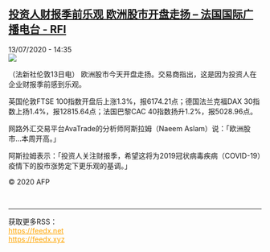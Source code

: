 <!--1594648517000-->
[投资人财报季前乐观 欧洲股市开盘走扬 – 法国国际广播电台 - RFI](http://www.rfi.fr//cn/contenu/20200713-%E6%8A%95%E8%B5%84%E4%BA%BA%E8%B4%A2%E6%8A%A5%E5%AD%A3%E5%89%8D%E4%B9%90%E8%A7%82-%E6%AC%A7%E6%B4%B2%E8%82%A1%E5%B8%82%E5%BC%80%E7%9B%98%E8%B5%B0%E6%89%AC)
------

<div>13/07/2020 - 14:35</div><img src="https://s.rfi.fr/media/display/514ce4ae-c509-11ea-95a9-005056a964fe/w:310/p:16x9/eco0002b.200713203502.jpg"><div class="t-content__body u-clearfix"><div class="m-interstitial"></div><p>（法新社伦敦13日电）    欧洲股市今天开盘走扬。交易商指出，这是因为投资人在企业财报季前感到乐观。</p><p>    英国伦敦FTSE 100指数开盘后上涨1.3%，报6174.21点；德国法兰克福DAX 30指数上扬1.4%，报12815.64点；法国巴黎CAC 40指数扬升1.2%，报5028.96点。</p><p>    网路外汇交易平台AvaTrade的分析师阿斯拉姆（Naeem Aslam）说：「欧洲股市…本周开高。」</p><p>    阿斯拉姆表示：「投资人关注财报季，希望这将为2019冠状病毒疾病（COVID-19）疫情下的股市涨势定下更乐观的基调。」</p><p class="t-copyright">© 2020 AFP</p>        </div><br><hr><div>获取更多RSS：<br><a href="https://feedx.net" style="color:orange" target="_blank">https://feedx.net</a> <br><a href="https://feedx.xyz" style="color:orange" target="_blank">https://feedx.xyz</a><br></div>

